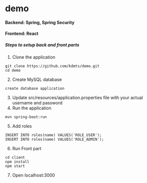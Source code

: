 # demo
#### Backend: Spring, Spring Security 
#### Frontend: React

##### Steps to setup back and front parts

1. Clone the application <br>
```
git clone https://github.com/kdmts/demo.git
cd demo
```

2. Create MySQL database
```
create database application
```
3. Update src/resources/application.properties file with your actual username and password
4. Run the application 
```
mvn spring-boot:run
```
5. Add roles
```
INSERT INTO roles(name) VALUES('ROLE_USER');
INSERT INTO roles(name) VALUES('ROLE_ADMIN');
```
6. Run Front part
```
cd client
npm install
npm start
```
7. Open localhost:3000


